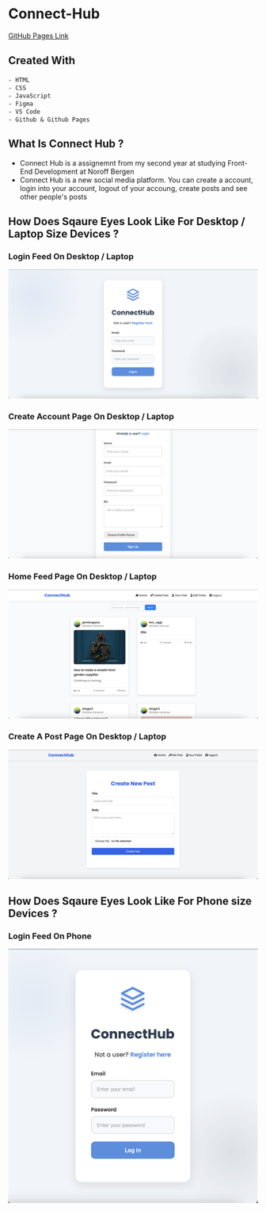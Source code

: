 # Connect-Hub
[GitHub Pages Link](https://darthcoursucant.github.io/Connect-Hub/)

## Created With
    - HTML 
    - CSS  
    - JavaScript
    - Figma 
    - VS Code
    - Github & Github Pages

## What Is Connect Hub ?
- Connect Hub is a assignemnt from my second year at studying Front-End Development at Noroff Bergen
- Connect Hub is a new social media platform. You can create a account, login into your account, logout of your accoung, create posts and see other people's posts 

## How Does Sqaure Eyes Look Like For Desktop / Laptop Size Devices ?
### Login Feed On Desktop / Laptop
![Login Feed Page](./media/desktop-one.png)
### Create Account Page On Desktop / Laptop
![Create Account Page](./media/desktop-two.png)
### Home Feed Page On Desktop / Laptop
![Home Feed Page](./media/desktop-three.png)
### Create A Post Page On Desktop / Laptop
![Create A Post Page](./media/desktop-four.png)

## How Does Sqaure Eyes Look Like For Phone size Devices ?
### Login Feed On Phone
![Login Feed Page](./media/phone-one.png)